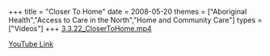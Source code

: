 +++
title = "Closer To Home"
date = 2008-05-20
themes = ["Aboriginal Health","Access to Care in the North","Home and Community Care"]
types = ["Videos"]
+++
[3.3.22_CloserToHome.mp4](/files/3.3.22_CloserToHome.mp4)

[YouTube Link](https://www.youtube.com/watch?v=0ZYZJARrCZY)
